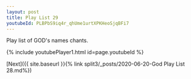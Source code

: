 ```yaml
---
layout: post
title: Play List 29
youtubeId: PLBPbS9iq4r_qhUme1urtXPKHeoSjqBFi7
---
```

 
 
Play list of GOD's names chants.
 
{% include youtubePlayer1.html id=page.youtubeId %}
 

[Next]({{ site.baseurl }}{% link  split3/_posts/2020-06-20-God Play List 28.md%})
